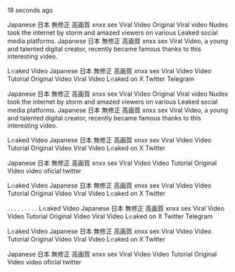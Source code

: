 18 seconds ago

Japanese 日本 無修正 高画質 xnxx sex Viral Video Original Viral video Nudes took the internet by storm and amazed viewers on various Leaked social media platforms. Japanese 日本 無修正 高画質 xnxx sex Viral Video, a young and talented digital creator, recently became famous thanks to this interesting video.

L𝚎aked Video Japanese 日本 無修正 高画質 xnxx sex Viral Video Video Tutorial Original Video Viral Video L𝚎aked on X Twitter Telegram


Japanese 日本 無修正 高画質 xnxx sex Viral Video Original Viral video Nudes took the internet by storm and amazed viewers on various Leaked social media platforms. Japanese 日本 無修正 高画質 xnxx sex Viral Video, a young and talented digital creator, recently became famous thanks to this interesting video.

L𝚎aked Video Japanese 日本 無修正 高画質 xnxx sex Viral Video Video Tutorial Original Video Viral Video L𝚎aked on X Twitter

Japanese 日本 無修正 高画質 xnxx sex Viral Video Video Tutorial Original Video video oficial twitter

L𝚎aked Video Japanese 日本 無修正 高画質 xnxx sex Viral Video Video Tutorial Original Video Viral Video L𝚎aked on X Twitter

. . . . . . . . . L𝚎aked Video Japanese 日本 無修正 高画質 xnxx sex Viral Video Video Tutorial Original Video Viral Video L𝚎aked on X Twitter Telegram

L𝚎aked Video Japanese 日本 無修正 高画質 xnxx sex Viral Video Video Tutorial Original Video Viral Video L𝚎aked on X Twitter

Japanese 日本 無修正 高画質 xnxx sex Viral Video Video Tutorial Original Video video oficial twitter

